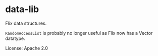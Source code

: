 # data-lib

Flix data structures.

`RandomAccessList` is probably no longer useful as Flix now has a Vector datatype.

License: Apache 2.0



